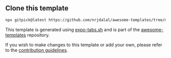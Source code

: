## Clone this template

```bash
npx gitpick@latest https://github.com/nrjdalal/awesome-templates/tree/main/expo-apps/expo-tabs
```

This template is generated using [expo-tabs.sh](https://github.com/nrjdalal/awesome-templates/blob/main/.github/.scripts/expo-tabs.sh) and is part of the [awesome-templates](https://github.com/nrjdalal/awesome-templates) repository.

If you wish to make changes to this template or add your own, please refer to the [contribution guidelines](https://github.com/nrjdalal/awesome-templates?tab=readme-ov-file#contributing).



